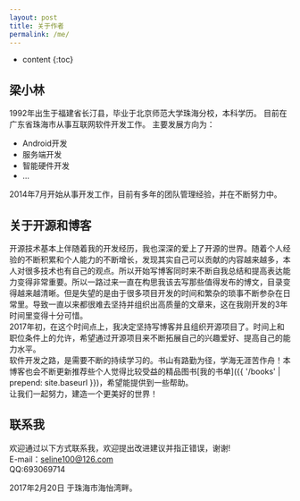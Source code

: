 ```yaml
---
layout: post
title: 关于作者
permalink: /me/
---
```


* content
{:toc}


梁小林
-----------------------------------------------------------------

1992年出生于福建省长汀县，毕业于北京师范大学珠海分校，本科学历。
目前在广东省珠海市从事互联网软件开发工作。
主要发展方向为：
+ Android开发
+ 服务端开发
+ 智能硬件开发
+ ...  

2014年7月开始从事开发工作，目前有多年的团队管理经验，并在不断努力中。

关于开源和博客
-----------------------------------------------------------------
开源技术基本上伴随着我的开发经历，我也深深的爱上了开源的世界。随着个人经验的不断积累和个人能力的不断增长，发现其实自己可以贡献的内容越来越多，本人对很多技术也有自己的观点。所以开始写博客同时来不断自我总结和提高表达能力变得非常重要。所以一路过来一直在构思我该去写那些值得发布的博文，目录变得越来越清晰。但是失望的是由于很多项目开发的时间和繁杂的琐事不断参杂在日常里。导致一直以来都很难去坚持并组织出高质量的文章来，这在我刚开发的3年时间里变得十分可惜。  
2017年初，在这个时间点上，我决定坚持写博客并且组织开源项目了。时间上和职位条件上的允许，希望通过开源项目来不断拓展自己的兴趣爱好、提高自己的能力水平。  
软件开发之路，是需要不断的持续学习的。书山有路勤为径，学海无涯苦作舟！本博客也会不断更新推荐些个人觉得比较受益的精品图书[我的书单]({{ '/books' | prepend: site.baseurl }})，希望能提供到一些帮助。  
让我们一起努力，建造一个更美好的世界！

联系我
-----------------------------------------------------------------
欢迎通过以下方式联系我，欢迎提出改进建议并指正错误，谢谢!  
E-mail：seline100@126.com  
QQ:693069714


2017年2月20日 于珠海市海怡湾畔。                  